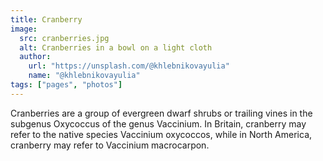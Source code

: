 ```yaml
---
title: Cranberry
image:
  src: cranberries.jpg
  alt: Cranberries in a bowl on a light cloth
  author:
    url: "https://unsplash.com/@khlebnikovayulia"
    name: "@khlebnikovayulia"
tags: ["pages", "photos"]
---
```

Cranberries are a group of evergreen dwarf shrubs or trailing vines in the subgenus Oxycoccus of the genus Vaccinium. In Britain, cranberry may refer to the native species Vaccinium oxycoccos, while in North America, cranberry may refer to Vaccinium macrocarpon.
